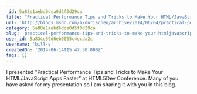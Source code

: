 ```yaml
---
_id: 5a88e1aebd6dca0d5f0d29ca
title: "Practical Performance Tips and Tricks to Make Your HTML/JavaScript Apps Faster"
url: 'http://blogs.msdn.com/b/dorischen/archive/2014/06/04/practical-performance-tips-and-tricks-to-make-your-html-javascript-apps-faster.aspx?loc=zbtfz_zYFCz&prod=zOtProdz&tech=zWDz_zMoz&lang=zHTz_zJsz&prog=zEventz&type=zBlz&country=zUSz'
category: 5a88e1aebd6dca0d5f0d29ca
slug: 'practical-performance-tips-and-tricks-to-make-your-htmljavascript-apps-faster'
user_id: 5a83ce59d6eb0005c4ecda2c
username: 'bill-s'
createdOn: '2014-06-14T15:47:50.000Z'
tags: []
---
```


I presented "Practical Performance Tips and Tricks to Make Your HTML/JavaScript Apps Faster” at HTML5Dev Conference.  Many of you have asked for my presentation so I am sharing it with you in this blog.
